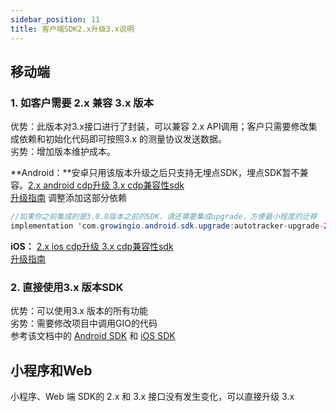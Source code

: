 ```yaml
---
sidebar_position: 11
title: 客户端SDK2.x升级3.x说明
---
```


## 移动端
### 1. 如客户需要 2.x 兼容 3.x 版本
优势：此版本对3.x接口进行了封装，可以兼容 2.x API调用；客户只需要修改集成依赖和初始化代码即可按照3.x 的测量协议发送数据。<br/>
劣势：增加版本维护成本。

**Android：**安卓只用该版本升级之后只支持无埋点SDK，埋点SDK暂不兼容。[2.x android cdp升级 3.x cdp兼容性sdk](https://github.com/growingio/growingio-sdk-android-autotracker-upgrade)<br/>
[升级指南](https://github.com/growingio/growingio-sdk-android-autotracker-upgrade/wiki/Autotracker-upgrade-2to3-cdp-%E4%BD%BF%E7%94%A8%E6%8C%87%E5%8D%97)
调整添加这部分依赖
    
```java
//如果你之前集成的是3.0.0版本之前的SDK，请还需要集成upgrade，方便最小程度的迁移
implementation 'com.growingio.android.sdk.upgrade:autotracker-upgrade-2to3-cdp:1.1.0'
```

**iOS：** [2.x ios cdp升级 3.x cdp兼容性sdk](https://github.com/growingio/growingio-sdk-ios-autotracker-upgrade)<br/>
[升级指南](https://github.com/growingio/growingio-sdk-ios-autotracker-upgrade/wiki/Autotracker-upgrade-2to3-cdp-%E4%BD%BF%E7%94%A8%E6%8C%87%E5%8D%97)

### 2. 直接使用3.x 版本SDK
优势：可以使用3.x 版本的所有功能<br/>
劣势：需要修改项目中调用GIO的代码<br/>
参考该文档中的 [Android SDK](/docs/android) 和 [iOS SDK](/docs/ios/base)

## 小程序和Web 
小程序、Web 端 SDK的 2.x 和 3.x 接口没有发生变化，可以直接升级 3.x
